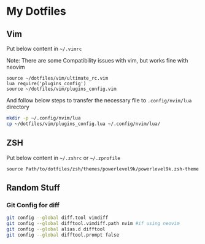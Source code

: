 # My Dotfiles

## Vim

Put below content in `~/.vimrc`

Note: There are some Compatibility issues with vim, but works fine with neovim 

```vim
source ~/dotfiles/vim/ultimate_rc.vim
lua require('plugins_config')
source ~/dotfiles/vim/plugins_config.vim
```
And follow below steps to transfer the necessary file to `.config/nvim/lua` directory
```bash
mkdir -p ~/.config/nvim/lua
cp ~/dotfiles/vim/plugins_config.lua ~/.config/nvim/lua/
```

## ZSH

Put below content in `~/.zshrc` or `~/.zprofile`

```
source Path/to/dotfiles/zsh/themes/powerlevel9k/powerlevel9k.zsh-theme
```

## Random Stuff

### Git Config for diff

```bash
git config --global diff.tool vimdiff
git config --global difftool.vimdiff.path nvim #if using neovim 
git config --global alias.d difftool
git config --global difftool.prompt false
```
